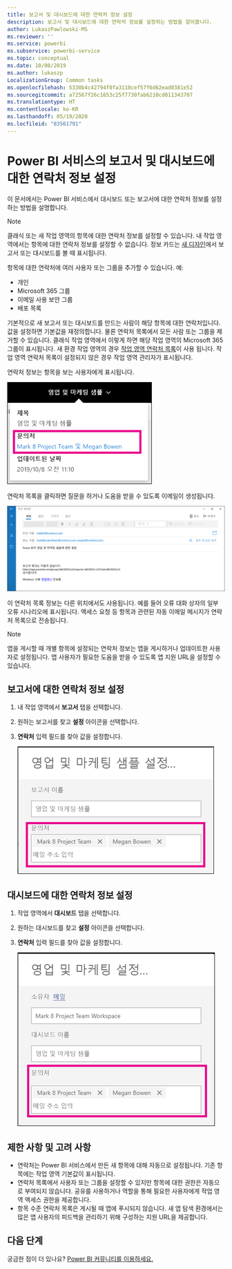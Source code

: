 ```yaml
---
title: 보고서 및 대시보드에 대한 연락처 정보 설정
description: 보고서 및 대시보드에 대한 연락처 정보를 설정하는 방법을 알아봅니다.
author: LukaszPawlowski-MS
ms.reviewer: ''
ms.service: powerbi
ms.subservice: powerbi-service
ms.topic: conceptual
ms.date: 10/08/2019
ms.author: lukaszp
LocalizationGroup: Common tasks
ms.openlocfilehash: 5330b4c42794f0fa3110cef57f6d62ead0381e52
ms.sourcegitcommit: a72567f26c1653c25f7730fab6210cd011343707
ms.translationtype: HT
ms.contentlocale: ko-KR
ms.lasthandoff: 05/19/2020
ms.locfileid: "83561791"
---
```

# <a name="set-contact-information-for-reports-and-dashboards-in-the-power-bi-service"></a>Power BI 서비스의 보고서 및 대시보드에 대한 연락처 정보 설정
이 문서에서는 Power BI 서비스에서 대시보드 또는 보고서에 대한 연락처 정보를 설정하는 방법을 설명합니다.

> [!NOTE]
> 클래식 또는 새 작업 영역의 항목에 대한 연락처 정보를 설정할 수 있습니다. 내 작업 영역에서는 항목에 대한 연락처 정보를 설정할 수 없습니다. 정보 카드는 [새 디자인](../consumer/service-new-look.md)에서 보고서 또는 대시보드를 볼 때 표시됩니다.

항목에 대한 연락처에 여러 사용자 또는 그룹을 추가할 수 있습니다. 예:
* 개인
* Microsoft 365 그룹
* 이메일 사용 보안 그룹
* 배포 목록

기본적으로 새 보고서 또는 대시보드를 만드는 사람이 해당 항목에 대한 연락처입니다. 값을 설정하면 기본값을 재정의합니다. 물론 연락처 목록에서 모든 사람 또는 그룹을 제거할 수 있습니다. 클래식 작업 영역에서 이렇게 하면 해당 작업 영역의 Microsoft 365 그룹이 표시됩니다. 새 환경 작업 영역의 경우 [작업 영역 연락처 목록](../collaborate-share/service-create-the-new-workspaces.md#workspace-contact-list)이 사용 됩니다. 작업 영역 연락처 목록이 설정되지 않은 경우 작업 영역 관리자가 표시됩니다.

연락처 정보는 항목을 보는 사용자에게 표시됩니다. 

 ![서비스 보고서 연락처](media/service-item-contact/service-report-contact.png)

연락처 목록을 클릭하면 질문을 하거나 도움을 받을 수 있도록 이메일이 생성됩니다. 

 ![서비스 연락처 이메일](media/service-item-contact/service-contact-email.png)
 
이 연락처 목록 정보는 다른 위치에서도 사용됩니다. 예를 들어 오류 대화 상자의 일부 오류 시나리오에 표시됩니다. 액세스 요청 등 항목과 관련된 자동 이메일 메시지가 연락처 목록으로 전송됩니다. 

> [!NOTE]
> 앱을 게시할 때 개별 항목에 설정되는 연락처 정보는 앱을 게시하거나 업데이트한 사용자로 설정됩니다. 앱 사용자가 필요한 도움을 받을 수 있도록 앱 지원 URL을 설정할 수 있습니다.

## <a name="set-contact-information-for-a-report"></a>보고서에 대한 연락처 정보 설정
1. 내 작업 영역에서 **보고서** 탭을 선택합니다.
2. 원하는 보고서를 찾고 **설정** 아이콘을 선택합니다.
3. **연락처** 입력 필드를 찾아 값을 설정합니다.

     ![서비스 보고서 연락처 설정](media/service-item-contact/service-report-contact-setting.png)

## <a name="set-contact-information-for-a-dashboard"></a>대시보드에 대한 연락처 정보 설정
1. 작업 영역에서 **대시보드** 탭을 선택합니다.
2. 원하는 대시보드를 찾고 **설정** 아이콘을 선택합니다.
3. **연락처** 입력 필드를 찾아 값을 설정합니다.

     ![서비스 대시보드 연락처 설정](media/service-item-contact/service-dashboard-contact-setting.png)

## <a name="limitations-and-considerations"></a>제한 사항 및 고려 사항
* 연락처는 Power BI 서비스에서 만든 새 항목에 대해 자동으로 설정됩니다. 기존 항목에는 작업 영역 기본값이 표시됩니다.
* 연락처 목록에서 사용자 또는 그룹을 설정할 수 있지만 항목에 대한 권한은 자동으로 부여되지 않습니다. 공유를 사용하거나 역할을 통해 필요한 사용자에게 작업 영역 액세스 권한을 제공합니다. 
* 항목 수준 연락처 목록은 게시될 때 앱에 푸시되지 않습니다. 새 앱 탐색 환경에서는 많은 앱 사용자의 피드백을 관리하기 위해 구성하는 지원 URL을 제공합니다.


## <a name="next-steps"></a>다음 단계

궁금한 점이 더 있나요? [Power BI 커뮤니티를 이용하세요.](https://community.powerbi.com/)

